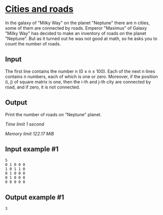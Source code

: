 # [Cities and roads](https://www.e-olymp.com/en/problems/992)

In the galaxy of "Milky Way" on the planet "Neptune" there are n cities, some of them are connected by roads. Emperor "Maximus" of Galaxy "Milky Way" has decided to make an inventory of roads on the planet "Neptune". But as it turned out he was not good at math, so he asks you to count the number of roads.

## Input

The first line contains the number n (0 ≤ n ≤ 100). Each of the next n lines contains n numbers, each of which is one or zero. Moreover, if the position (i, j) of square matrix is one, then the i-th and j-th city are connected by road, and if zero, it is not connected.

## Output

Print the number of roads on "Neptune" planet.

_Time limit 1 second_

_Memory limit 122.17 MiB_

## Input example #1
```
5
0 1 0 0 0 
1 0 1 1 0 
0 1 0 0 0 
0 1 0 0 0 
0 0 0 0 0
```

## Output example #1
```
3
```
